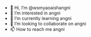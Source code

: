 - 👋 Hi, I’m @wsmyaoaishangni
- 👀 I’m interested in angni
- 🌱 I’m currently learning angni
- 💞️ I’m looking to collaborate on angni
- 📫 How to reach me angni

<!---
wsmyaoaishangni/wsmyaoaishangni is a ✨ special ✨ repository because its `README.md` (this file) appears on your GitHub profile.
You can click the Preview link to take a look at your changes.
--->
